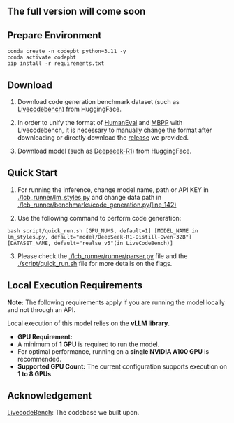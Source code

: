 ## The full version will come soon

## Prepare Environment


```
conda create -n codepbt python=3.11 -y
conda activate codepbt
pip install -r requirements.txt
```


## Download

1. Download code generation benchmark dataset (such as [Livecodebench](https://huggingface.co/datasets/livecodebench/code_generation)) from HuggingFace.

2. In order to unify the format of [HumanEval](https://huggingface.co/datasets/openai/openai_humaneval) and [MBPP](https://huggingface.co/datasets/google-research-datasets/mbpp) with Livecodebench, it is necessary to manually change the format after downloading or directly download the [release](https://XXXX) we provided.

3. Download model (such as [Deepseek-R1](https://huggingface.co/deepseek-ai/DeepSeek-R1-Distill-Qwen-32B)) from HuggingFace.





## Quick Start

1. For running the inference, change model name, path or API KEY in [./lcb_runner/lm_styles.py](./lcb_runner/lm_styles.py) and change data path in [./lcb_runner/benchmarks/code_generation.py(line_142)](./lcb_runner/benchmarks/code_generation.py#L142)

2. Use the following command to perform code generation:

```
bash script/quick_run.sh [GPU_NUMS, default=1] [MODEL_NAME in lm_styles.py, default="model/DeepSeek-R1-Distill-Qwen-32B"] [DATASET_NAME, default="realse_v5"(in LiveCodeBench)]
```


3. Please check the [./lcb_runner/runner/parser.py](./lcb_runner/runner/parser.py) file and the [./script/quick_run.sh](./script/quick_run.sh) file for more details on the flags.



## Local Execution Requirements

**Note:** The following requirements apply if you are running the model locally and not through an API.

Local execution of this model relies on the **vLLM library**.

*   **GPU Requirement:**
*   A minimum of **1 GPU** is required to run the model.
*   For optimal performance, running on a **single NVIDIA A100 GPU** is recommended.
*   **Supported GPU Count:** The current configuration supports execution on **1 to 8 GPUs**.



## Acknowledgement

[LivecodeBench](https://github.com/LiveCodeBench/LiveCodeBench): The codebase we built upon.

